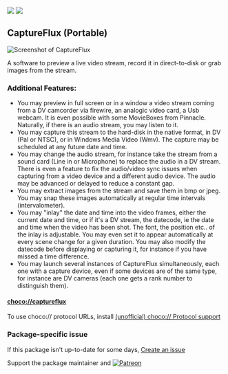 [![](https://img.shields.io/chocolatey/v/captureflux?color=green&label=captureflux)](https://chocolatey.org/packages/captureflux) [![](https://img.shields.io/chocolatey/dt/captureflux)](https://chocolatey.org/packages/captureflux)

## CaptureFlux (Portable)


![Screenshot of CaptureFlux](http://paul.glagla.free.fr/images/capture52en_1.jpg)

A software to preview a live video stream, record it in direct-to-disk or grab images from the stream.

### Additional Features:
* You may preview in full screen or in a window a video stream coming from a DV camcorder via firewire, an analogic video card, a Usb webcam. It is even possible with some MovieBoxes from Pinnacle. Naturally, if there is an audio stream, you may listen to it.
* You may capture this stream to the hard-disk in the native format, in DV (Pal or NTSC), or in Windows Media Video (Wmv). The capture may be scheduled at any future date and time.
* You may change the audio stream, for instance take the stream from a sound card (Line in or Microphone) to replace the audio in a DV stream. There is even a feature to fix the audio/video sync issues when capturing from a video device and a different audio device. The audio may be advanced or delayed to reduce a constant gap.
* You may extract images from the stream and save them in bmp or jpeg. You may snap these images automatically at regular time intervals (intervalometer).
* You may "inlay" the date and time into the video frames, either the current date and time, or if it's a DV stream, the datecode, ie the date and time when the video has been shot. The font, the position etc.. of the inlay is adjustable. You may even set it to appear automatically at every scene change for a given duration. You may also modify the datecode before displaying or capturing it, for instance if you have missed a time difference.
* You may launch several instances of CaptureFlux simultaneously, each one with a capture device, even if some devices are of the same type, for instance are DV cameras (each one gets a rank number to distinguish them).


#### [choco://captureflux](choco://captureflux)
To use choco:// protocol URLs, install [(unofficial) choco:// Protocol support ](https://chocolatey.org/packages/choco-protocol-support)

### Package-specific issue
If this package isn't up-to-date for some days, [Create an issue](https://github.com/tunisiano187/Chocolatey-packages/issues/new/choose)

Support the package maintainer and [![Patreon](https://cdn.jsdelivr.net/gh/tunisiano187/Chocolatey-packages@d15c4e19c709e7148588d4523ffc6dd3cd3c7e5e/icons/patreon.png)](https://www.patreon.com/bePatron?u=39585820)
